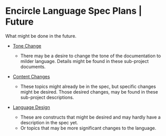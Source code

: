 Encircle Language Spec Plans | Future
=====================================

What might be done in the future.

- [Tone Change](Tone%20Change)

    - There may be a desire to change the tone of the documentation to milder language. Details might be found in these sub-project documents.

- [Content Changes](Content%20Changes)

    - These topics might already be in the spec, but specific changes might be desired. Those desired changes, may be found in these sub-project descriptions.

- [Language Design](Language%20Design)

    - These are constructs that might be desired and may hardly have a description in the spec yet.
    - Or topics that may be more significant changes to the language.